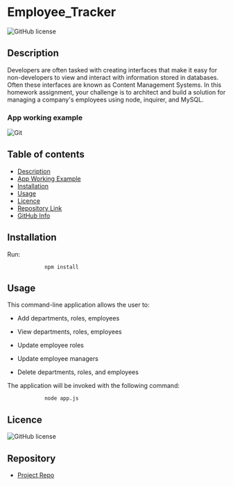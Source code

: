 # Employee_Tracker

![GitHub license](https://img.shields.io/badge/Made%20by-%40mendozar-orange)

## Description 

Developers are often tasked with creating interfaces that make it easy for non-developers to view and interact with information stored in databases. 
Often these interfaces are known as Content Management Systems. 
In this homework assignment, your challenge is to architect and build a solution for managing a company's employees using node, inquirer, and MySQL.

### App working example
![Git](Example.gif)   


## Table of contents

- [Description](#Description)
- [App Working Example](#Description)
- [Installation](#Installation)
- [Usage](#Usage)
- [Licence](#Licence)
- [Repository Link](#Repository)
- [GitHub Info](#GitHub) 

## Installation
Run:

                npm install

## Usage

This command-line application allows the user to:

  * Add departments, roles, employees

  * View departments, roles, employees

  * Update employee roles

  * Update employee managers

  * Delete departments, roles, and employees

The application will be invoked with the following command:

                node app.js

## Licence

![GitHub license](https://img.shields.io/badge/license-MIT-blue.svg)

## Repository

- [Project Repo](https://github.com/mendozar/Employee_Tracker)
